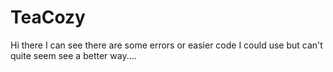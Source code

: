 # TeaCozy
Hi there I can see there are some errors or easier code I could use but can't quite seem see a better way....
